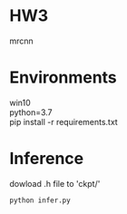 # HW3
 mrcnn

# Environments
win10<br>
python=3.7<br>
pip install -r requirements.txt<br>

# Inference<br>
dowload .h file to 'ckpt/' <br>
```
python infer.py
```
